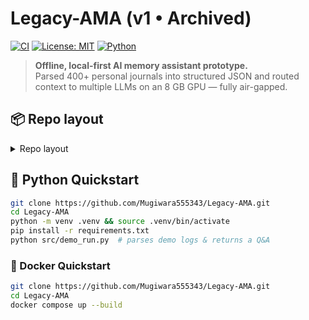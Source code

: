 # Legacy-AMA (v1 • Archived)


[![CI](https://github.com/Mugiwara555343/Legacy-AMA/actions/workflows/python-ci.yml/badge.svg)](https://github.com/Mugiwara555343/Legacy-AMA/actions/workflows/python-ci.yml)
[![License: MIT](https://img.shields.io/badge/License-MIT-yellow.svg)](LICENSE)
[![Python](https://img.shields.io/badge/python-3.11%2B-blue.svg)](https://www.python.org/)

> **Offline, local-first AI memory assistant prototype.**  
> Parsed 400+ personal journals into structured JSON and routed context to multiple LLMs on an 8 GB GPU — fully air-gapped.

## 📦 Repo layout
<details><summary>Repo layout</summary>

| Path | Purpose |
|------|---------|
| **src/** | Core code – current parsers, watchers, Gradio UI |
| **api_clients/** | FastAPI wrappers for local LLMs (Capy, Hermes, MythoMax…) |
| **demo/** | Minimal demo pipeline for first-time users |
| **docs/images** | Diagrams, screenshots |
| **docs/troubleshooting** | Legacy debug shots |
| **docs/versions** | Early parser/watcher iterations |
| **workflows/** | Step-by-step execution guides |
| **archive/mini_projects** | Old learning scripts (kept for transparency) |

</details>

## 🚀 Python Quickstart
```bash
git clone https://github.com/Mugiwara555343/Legacy-AMA.git
cd Legacy-AMA
python -m venv .venv && source .venv/bin/activate
pip install -r requirements.txt
python src/demo_run.py  # parses demo logs & returns a Q&A
```

### 🐳 Docker Quickstart
```bash
git clone https://github.com/Mugiwara555343/Legacy-AMA.git
cd Legacy-AMA
docker compose up --build
```
